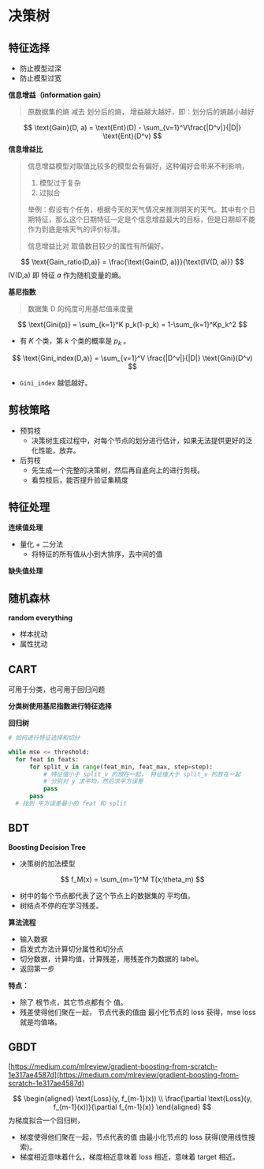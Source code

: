 # 决策树



## 特征选择

* 防止模型过深
* 防止模型过宽



**信息增益（information gain）**

> 原数据集的熵 减去 划分后的熵， 增益越大越好，即：划分后的熵越小越好


$$
\text{Gain}(D, a) = \text{Ent}(D) - \sum_{v=1}^V\frac{|D^v|}{|D|} \text{Ent}(D^v)
$$
**信息增益比**

> 信息增益模型对取值比较多的模型会有偏好，这种偏好会带来不利影响，
>
> 1. 模型过于复杂
> 2. 过拟合
>
> 举例：假设有个任务，根据今天的天气情况来推测明天的天气。其中有个日期特征，那么这个日期特征一定是个信息增益最大的目标，但是日期却不能作为到底是啥天气的评价标准。
>
> 信息增益比对 取值数目较少的属性有所偏好。


$$
\text{Gain_ratio(D,a)} = \frac{\text{Gain(D, a)}}{\text{IV(D, a)}}
$$
$\text{IV(D,a)}$ 即 特征 $a$ 作为随机变量的熵。



**基尼指数**

> 数据集 D 的纯度可用基尼值来度量

$$
\text{Gini(p)} = \sum_{k=1}^K p_k(1-p_k) = 1-\sum_{k=1}^Kp_k^2
$$

* 有 $K$ 个类，第 $k$ 个类的概率是 $p_k$ 。

$$
\text{Gini_index(D,a)} = \sum_{v=1}^V \frac{|D^v|}{|D|} \text{Gini}(D^v)
$$

* `Gini_index` 越低越好。



## 剪枝策略

* 预剪枝
  * 决策树生成过程中，对每个节点的划分进行估计，如果无法提供更好的泛化性能，放弃。
* 后剪枝
  * 先生成一个完整的决策树，然后再自底向上的进行剪枝。
  * 看剪枝后，能否提升验证集精度



## 特征处理

**连续值处理**

* 量化 + 二分法
  * 将特征的所有值从小到大排序，去中间的值

**缺失值处理**





## 随机森林

**random everything**

* 样本扰动
* 属性扰动



## CART

可用于分类，也可用于回归问题

**分类树使用基尼指数进行特征选择**



**回归树**

```python
# 如何进行特征选择和切分

while mse <= threshold:
  for feat in feats:
      for split_v in range(feat_min, feat_max, step=step):
          # 特征值小于 split_v 的放在一起， 特征值大于 split_v 的放在一起
          # 分别对 y 求平均，然后求平方误差
          pass
      pass
  # 找到 平方误差最小的 feat 和 split


```





## BDT

**Boosting Decision Tree**

* 决策树的加法模型

$$
f_M(x) = \sum_{m=1}^M T(x;\theta_m)
$$

* 树中的每个节点都代表了这个节点上的数据集的 平均值。
* 树结点不停的在学习残差。



**算法流程**

* 输入数据
* 启发式方法计算切分属性和切分点
* 切分数据，计算均值，计算残差，用残差作为数据的 label。
* 返回第一步

**特点：**

* 除了 根节点，其它节点都有个 值。
* 残差使得他们聚在一起， 节点代表的值由 最小化节点的 loss 获得，mse loss 就是均值咯。



## GBDT

[https://medium.com/mlreview/gradient-boosting-from-scratch-1e317ae4587d](https://medium.com/mlreview/gradient-boosting-from-scratch-1e317ae4587d)


$$
\begin{aligned}
\text{Loss}(y, f_{m-1}(x)) \\ 
\frac{\partial \text{Loss}(y, f_{m-1}(x))}{\partial f_{m-1}(x)}
\end{aligned}
$$
为梯度拟合一个回归树，

* 梯度使得他们聚在一起，节点代表的值  由最小化节点的 loss 获得(使用线性搜索)。
* 梯度相近意味着什么，梯度相近意味着 loss 相近，意味着 target 相近。